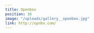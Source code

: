 ```yaml
---
title: Openbox
position: 16
image: "/uploads/gallery__openbox.jpg"
link: http://opnbx.com/
---
```


